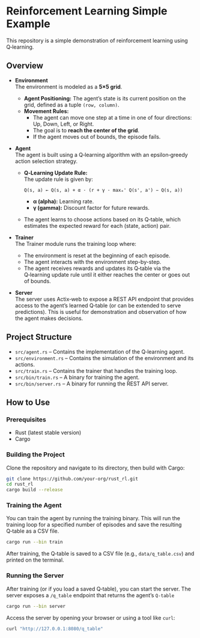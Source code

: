 # Reinforcement Learning Simple Example

This repository is a simple demonstration of reinforcement learning using Q‑learning.

## Overview

- **Environment**  
  The environment is modeled as a **5×5 grid**.  
  - **Agent Positioning:** The agent’s state is its current position on the grid, defined as a tuple `(row, column)`.  
  - **Movement Rules:**  
    - The agent can move one step at a time in one of four directions: Up, Down, Left, or Right.  
    - The goal is to **reach the center of the grid**.  
    - If the agent moves out of bounds, the episode fails.

- **Agent**  
  The agent is built using a Q‑learning algorithm with an epsilon‑greedy action selection strategy.  
  - **Q‑Learning Update Rule:**  
    The update rule is given by:

    ```
    Q(s, a) ← Q(s, a) + α · (r + γ · maxₐ' Q(s', a') − Q(s, a))
    ```

    - **α (alpha):** Learning rate.  
    - **γ (gamma):** Discount factor for future rewards.
  - The agent learns to choose actions based on its Q‑table, which estimates the expected reward for each (state, action) pair.

- **Trainer**  
  The Trainer module runs the training loop where:
  - The environment is reset at the beginning of each episode.
  - The agent interacts with the environment step-by-step.
  - The agent receives rewards and updates its Q‑table via the Q‑learning update rule until it either reaches the center or goes out of bounds.

- **Server**  
  The server uses Actix‑web to expose a REST API endpoint that provides access to the agent’s learned Q‑table (or can be extended to serve predictions). This is useful for demonstration and observation of how the agent makes decisions.


## Project Structure

- `src/agent.rs` – Contains the implementation of the Q‑learning agent.
- `src/environment.rs` – Contains the simulation of the environment and its actions.
- `src/train.rs` – Contains the trainer that handles the training loop.
- `src/bin/train.rs` – A binary for training the agent.
- `src/bin/server.rs` – A binary for running the REST API server.

## How to Use

### Prerequisites

- Rust (latest stable version)
- Cargo

### Building the Project

Clone the repository and navigate to its directory, then build with Cargo:

```bash
git clone https://github.com/your-org/rust_rl.git
cd rust_rl
cargo build --release
```

### Training the Agent

You can train the agent by running the training binary. This will run the training loop for a specified number of episodes and save the resulting Q‑table as a CSV file.

```bash
cargo run --bin train
```

After training, the Q‑table is saved to a CSV file (e.g., `data/q_table.csv`) and printed on the terminal.

### Running the Server

After training (or if you load a saved Q‑table), you can start the server. The server exposes a `/q_table` endpoint that returns the agent’s `Q-table`

```bash
cargo run --bin server
```

Access the server by opening your browser or using a tool like `curl`:

```bash
curl "http://127.0.0.1:8080/q_table"
```
